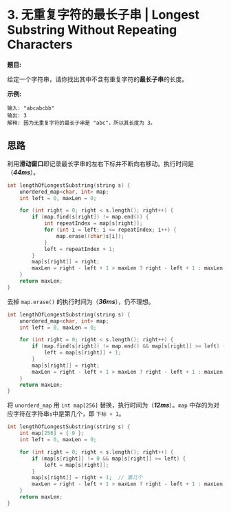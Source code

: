 # 3. 无重复字符的最长子串 | Longest Substring Without Repeating Characters

**题目:**

给定一个字符串，请你找出其中不含有重复字符的**最长子串**的长度。

**示例:**

```
输入: "abcabcbb"
输出: 3 
解释: 因为无重复字符的最长子串是 "abc"，所以其长度为 3。
```

## 思路

利用**滑动窗口**即记录最长字串的左右下标并不断向右移动。执行时间是（***44ms***）。

```cpp
int lengthOfLongestSubstring(string s) {
    unordered_map<char, int> map;
    int left = 0, maxLen = 0;

    for (int right = 0; right < s.length(); right++) {
        if (map.find(s[right]) != map.end()) {
            int repeatIndex = map[s[right]];
            for (int i = left; i <= repeatIndex; i++) {
                map.erase((char)s[i]);
            }
            left = repeatIndex + 1;
        }
        map[s[right]] = right;
        maxLen = right - left + 1 > maxLen ? right - left + 1 : maxLen;
    }
    return maxLen;
}
```

去掉 `map.erase()` 的执行时间为（***36ms***），仍不理想。

```cpp
int lengthOfLongestSubstring(string s) {
    unordered_map<char, int> map;
    int left = 0, maxLen = 0;

    for (int right = 0; right < s.length(); right++) {
        if (map.find(s[right]) != map.end() && map[s[right]] >= left) {
            left = map[s[right]] + 1;
        }
        map[s[right]] = right;
        maxLen = right - left + 1 > maxLen ? right - left + 1 : maxLen;
    }
    return maxLen;
}
```

将 `unorderd_map` 用 `int map[256]` 替换，执行时间为（***12ms***）。`map` 中存的为对应字符在字符串`s`中是第几个，即 `下标 + 1`。

```cpp
int lengthOfLongestSubstring(string s) {
    int map[256] = { 0 };
    int left = 0, maxLen = 0;

    for (int right = 0; right < s.length(); right++) {
        if (map[s[right]] != 0 && map[s[right]] >= left) {
            left = map[s[right]];
        }
        map[s[right]] = right + 1;	// 第几个
        maxLen = right - left + 1 > maxLen ? right - left + 1 : maxLen;
    }
    return maxLen;
}
```



